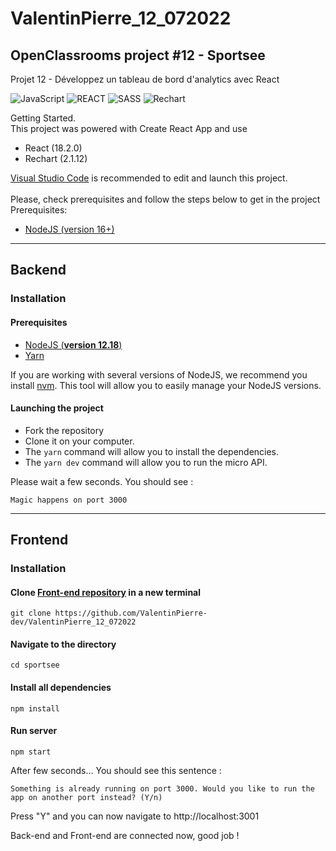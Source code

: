 # ValentinPierre_12_072022
## OpenClassrooms project #12 - Sportsee
Projet 12 - Développez un tableau de bord d'analytics avec React


![JavaScript](https://img.shields.io/badge/Language-JS-yellow) ![REACT](https://img.shields.io/badge/Framework-React-blue) ![SASS](https://img.shields.io/badge/Style-SASS-ff69b4) ![Rechart](https://img.shields.io/badge/Graph-Rechart-red)


Getting Started. <br>
This project was powered with Create React App and use <br>
  - React (18.2.0)
  - Rechart (2.1.12)


[Visual Studio Code](https://code.visualstudio.com/) is recommended to edit and launch this project.
<br>
<br>
Please,  check prerequisites and follow the steps below to get in the project
<br>
Prerequisites: <br>
  - [NodeJS (version 16+)](https://nodejs.org/en/download/)

---

## Backend
### Installation

#### Prerequisites

- [NodeJS (**version 12.18**)](https://nodejs.org/en/)
- [Yarn](https://yarnpkg.com/)

If you are working with several versions of NodeJS, we recommend you install [nvm](https://github.com/nvm-sh/nvm). This tool will allow you to easily manage your NodeJS versions.

#### Launching the project

- Fork the repository
- Clone it on your computer.
- The `yarn` command will allow you to install the dependencies.
- The `yarn dev` command will allow you to run the micro API.

Please wait a few seconds. You should see : <br>

`
Magic happens on port 3000
`

---

## Frontend
### Installation

#### Clone [Front-end repository](https://github.com/ValentinPierre-dev/ValentinPierre_12_072022) in a new terminal
```shell 
git clone https://github.com/ValentinPierre-dev/ValentinPierre_12_072022
```
#### Navigate to the directory
```shell 
cd sportsee
```
#### Install all dependencies
```shell
npm install
```
#### Run server
```shell
npm start
```
After few seconds... You should see this sentence : <br>

`
Something is already running on port 3000. Would you like to run the app on another port instead? (Y/n)
`

Press "Y" and you can now navigate to http://localhost:3001 

Back-end and Front-end are connected now, good job !